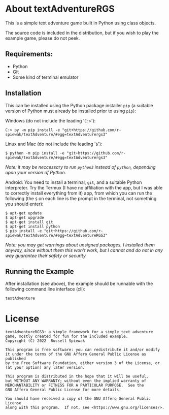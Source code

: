 # About textAdventureRGS

This is a simple text adventure game built in Python using class objects.

The source code is included in the distribution, but if you wish to play the example game, please do not peek. 
<!--A map of the included game is also available upon request. However, this will really spoil the fun.-->

## Requirements:
- Python
- Git
- Some kind of terminal emulator

## Installation

This can be installed using the Python package installer `pip` (a suitable version of Python must already be installed prior to using `pip`):

Windows (do not include the leading '`C:>`'):
```
C:> py -m pip install -e "git+https://github.com/r-spiewak/textAdventure/#egg=textAdventurergs3"
```

Linux and Mac (do not include the leading '`$`'):
```
$ python -m pip install -e "git+https://github.com/r-spiewak/textAdventure/#egg=textAdventurergs3"
```
<!--
Mac:
```
$ python -m pip install -e "vcs+protocol://repo_url/#egg=pkg&subdirectory=pkg_dir"
https://github.com/r-spiewak/textAdventure/#egg=textAdventureRGS3&subdirectory=pkg_dir
```
-->

*Note: it may be neccessary to run `python3` instead of `python`, depending upon your version of Python.*

Android:
You need to install a terminal, `git`, and a suitable Python interpreter. Try the Termux (I have no affiliation with the app, but I was able to correctly install everything from it) app, from which you can run the following (the `$` on each line is the prompt in the terminal, not something you should enter):
```
$ apt-get update
$ apt-get upgrade
$ apt-get install git
$ apt-get install python
$ pip install -e "git+https://github.com/r-spiewak/textAdventure/#egg=textAdventureRGS3"
```

*Note: you may get warnings about unsigned packages. I installed them anyway, since without them this won't work, but I cannot and do not in any way guarantee their safety or security.*

## Running the Example

After installation (see above), the example should be runnable with the following command line interface (cli):
```
textAdventure
```

# License
    textAdventureRGS3: a simple framework for a simple text adventure game, mostly created for fun for the included example.
    Copyright (C) 2022  Russell Spiewak

    This program is free software: you can redistribute it and/or modify
    it under the terms of the GNU Affero General Public License as published
    by the Free Software Foundation, either version 3 of the License, or
    (at your option) any later version.

    This program is distributed in the hope that it will be useful,
    but WITHOUT ANY WARRANTY; without even the implied warranty of
    MERCHANTABILITY or FITNESS FOR A PARTICULAR PURPOSE.  See the
    GNU Affero General Public License for more details.

    You should have received a copy of the GNU Affero General Public License
    along with this program.  If not, see <https://www.gnu.org/licenses/>.
